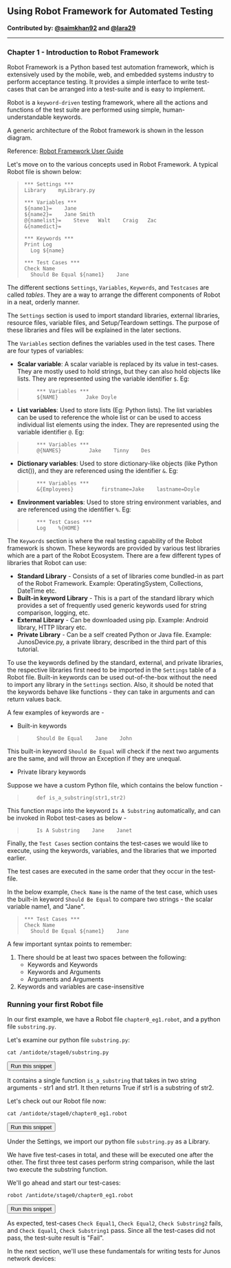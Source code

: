## Using Robot Framework for Automated Testing

**Contributed by: [@saimkhan92](https://github.com/saimkhan92) and [@lara29](https://github.com/lara29)**

---

### Chapter 1 - Introduction to Robot Framework

Robot Framework is a Python based test automation framework, which is extensively used by the mobile, web, and embedded systems industry to perform acceptance testing. It provides a simple interface to write test-cases that can be arranged into a test-suite and is easy to implement.

Robot is a `keyword-driven` testing framework, where all the actions and functions of the test suite are performed using simple, human-understandable keywords.

A generic architecture of the Robot framework is shown in the lesson diagram.

Reference: [Robot Framework User Guide](http://robotframework.org/robotframework/latest/RobotFrameworkUserGuide.html#id413)

Let's move on to the various concepts used in Robot Framework. A typical Robot file is shown below:

>```
>*** Settings ***
>Library    myLibrary.py
>
>*** Variables ***
>${name1}=    Jane
>${name2}=    Jane Smith
>@{namelist}=    Steve   Walt    Craig   Zac
>&{namedict}=
>
>*** Keywords ***
>Print Log
>   Log ${name}
>
>*** Test Cases ***
>Check Name
>   Should Be Equal ${name1}    Jane
>```

The different sections `Settings`, `Variables`, `Keywords`, and `Testcases` are called *tables*. They are a way to arrange the different components of Robot in a neat, orderly manner.

The `Settings` section is used to import standard libraries, external libraries, resource files, variable files, and Setup/Teardown settings. The purpose of these libraries and files will be explained in the later sections.

The `Variables` section defines the variables used in the test cases. There are four types of variables:

* **Scalar variable**: A scalar variable is replaced by its value in test-cases. They are mostly used to hold strings, but they can also hold objects like lists. They are represented using the variable identifier `$`. Eg:
>```
>     *** Variables ***
>     ${NAME}         Jake Doyle
>```

* **List variables**: Used to store lists (Eg: Python lists). The list variables can be used to reference the whole list or can be used to access individual list elements using the index. They are represented using the variable identifier `@`. Eg:
>```
>     *** Variables ***
>     @{NAMES}         Jake    Tinny    Des
>```

* **Dictionary variables**: Used to store dictionary-like objects (like Python dict()), and they are referenced using the identifier `&`. Eg:

>```
>     *** Variables ***
>     &{Employees}         firstname=Jake    lastname=Doyle
>```

* **Environment variables**: Used to store string environment variables, and are referenced using the identifier `%`. Eg:
>```
>     *** Test Cases ***
>     Log    %{HOME}
>```

The `Keywords` section is where the real testing capability of the Robot framework is shown. These keywords are provided by various test libraries which are a part of the Robot Ecosystem. There are a few different types of libraries that Robot can use:

  * **Standard Library** - Consists of a set of libraries come bundled-in as part of the Robot Framework. Example: OperatingSystem, Collections, DateTime etc.
  * **Built-in keyword Library** - This is a part of the standard library which provides a set of frequently used generic keywords used for string comparison, logging, etc.
  * **External Library** - Can be downloaded using pip. Example: Android library, HTTP library etc.
  * **Private Library** - Can be a self created Python or Java file. Example: JunosDevice.py, a private library, described in the third part of this tutorial.

To use the keywords defined by the standard, external, and private libraries, the respective libraries first need to be imported in the `Settings` table of a Robot file. Built-in keywords can be used out-of-the-box without the need to import any library in the `Settings` section. Also, it should be noted that the keywords behave like functions - they can take in arguments and can return values back.

A few examples of keywords are -
+ Built-in keywords
>```
>     Should Be Equal    Jane    John
>```
This built-in keyword `Should Be Equal` will check if the next two arguments are the same, and will throw an Exception if they are unequal.

+ Private library keywords

Suppose we have a custom Python file, which contains the below function -
>```
>     def is_a_substring(str1,str2)
>```
This function maps into the keyword `Is A Substring` automatically, and can be invoked in Robot test-cases as below -
>```
>     Is A Substring    Jane    Janet
>```
Finally, the `Test Cases` section contains the test-cases we would like to execute, using the keywords, variables, and the libraries that we imported earlier.

The test cases are executed in the same order that they occur in the test-file.

In the below example, `Check Name` is the name of the test case, which uses the built-in keyword `Should Be Equal` to compare two strings - the scalar variable name1, and "Jane".

>```
>*** Test Cases ***
>Check Name
>   Should Be Equal ${name1}    Jane
>```

A few important syntax points to remember:

1. There should be at least two spaces between the following:
    - Keywords and Keywords
    - Keywords and Arguments
    - Arguments and Arguments
2. Keywords and variables are case-insensitive

### Running your first Robot file

In our first example, we have a Robot file `chapter0_eg1.robot`, and a python file `substring.py`.

Let's examine our python file `substring.py`:

```
cat /antidote/stage0/substring.py
```
<button type="button" class="btn btn-primary btn-sm" onclick="runSnippetInTab('linux1', this)">Run this snippet</button>

It contains a single function `is_a_substring` that takes in two string arguments - str1 and str1. It then returns True if str1 is a substring of str2.

Let's check out our Robot file now:
```
cat /antidote/stage0/chapter0_eg1.robot
```
<button type="button" class="btn btn-primary btn-sm" onclick="runSnippetInTab('linux1', this)">Run this snippet</button>

Under the Settings, we import our python file `substring.py` as a Library.

We have five test-cases in total, and these will be executed one after the other. The first three test cases perform string comparison, while the last two execute the substring function.

We'll go ahead and start our test-cases:

```
robot /antidote/stage0/chapter0_eg1.robot
```

<button type="button" class="btn btn-primary btn-sm" onclick="runSnippetInTab('linux1', this)">Run this snippet</button>

As expected, test-cases `Check Equal1`, `Check Equal2`, `Check Substring2` fails, and `Check Equal1`, `Check Substring1` pass. Since all the test-cases did not pass, the test-suite result is "Fail".

In the next section, we'll use these fundamentals for writing tests for Junos network devices:
